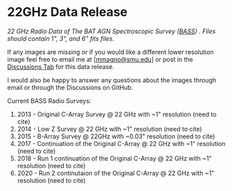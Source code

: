 # 22GHz Data Release 
*22 GHz Radio Data of The BAT AGN Spectroscopic Survey ([BASS](https://www.bass-survey.com/)) . Files should contain 1", 3", and 6" fits files.*

If any images are missing or if you would like a different lower resolution image feel free to email me at [mmagno@smu.edu] or post in the [Discussions Tab](https://github.com/maconmagno/22GHz/discussions) for this data release. 

I would also be happy to answer any questions about the images through email or through the Discussions on GitHub. 

Current BASS Radio Surveys: 
  1. 2013 - Original C-Array Survey @ 22 GHz with ~1" resolution                    (need to cite)
  2. 2014 - Low Z Survey @ 22 GHz with ~1" resolution                               (need to cite)
  3. 2015 - B-Array Survey @ 22GHz with ~0.03" resolution                           (need to cite)
  4. 2017 - Continuation of the Original C-Array @ 22 GHz with ~1" resolution       (need to cite)
  5. 2018 - Run 1 continuation of the Original C-Array @ 22 GHz with ~1" resolution (need to cite)
  6. 2020 - Run 2 continutaion of the Original C-Array @ 22 GHz with ~1" resolution (need to cite)
